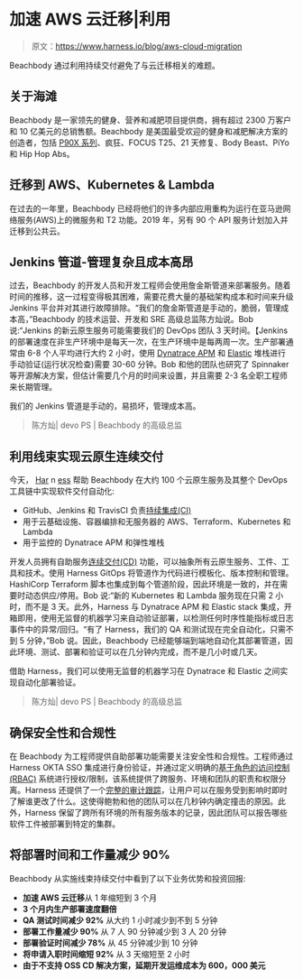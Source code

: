 # 加速 AWS 云迁移|利用

> 原文：<https://www.harness.io/blog/aws-cloud-migration>

Beachbody 通过利用持续交付避免了与云迁移相关的难题。

## 关于海滩

Beachbody 是一家领先的健身、营养和减肥项目提供商，拥有超过 2300 万客户和 10 亿美元的总销售额。Beachbody 是美国最受欢迎的健身和减肥解决方案的创造者，包括 [P90X 系列](https://www.beachbody.com/product/fitness_programs/p90x.do)、疯狂、FOCUS T25、21 天修复、Body Beast、PiYo 和 Hip Hop Abs。

## 迁移到 AWS、Kubernetes & Lambda

在过去的一年里，Beachbody 已经将他们的许多内部应用重构为运行在亚马逊网络服务(AWS)上的微服务和 T2 功能。2019 年，另有 90 个 API 服务计划加入并迁移到公共云。

## Jenkins 管道-管理复杂且成本高昂

过去，Beachbody 的开发人员和开发工程师会使用詹金斯管道来部署服务。随着时间的推移，这一过程变得极其困难，需要花费大量的基础架构成本和时间来升级 Jenkins 平台并对其进行故障排除。“我们的詹金斯管道是手动的，脆弱，管理成本高，”Beachbody 的技术运营、开发和 SRE 高级总监陈方灿说。Bob 说:“Jenkins 的新云原生服务可能需要我们的 DevOps 团队 3 天时间。【Jenkins 的部署速度在非生产环境中是每天一次，在生产环境中是每两周一次。生产部署通常由 6-8 个人平均进行大约 2 小时，使用 [Dynatrace APM](https://www.dynatrace.com/) 和 [Elastic](https://www.elastic.co/) 堆栈进行手动验证(运行状况检查)需要 30-60 分钟。Bob 和他的团队也研究了 Spinnaker 等开源解决方案，但估计需要几个月的时间来设置，并且需要 2-3 名全职工程师来长期管理。

我们的 Jenkins 管道是手动的，易损坏，管理成本高。

> 陈方灿| devo PS | Beachbody 的高级总监

## 利用线束实现云原生连续交付

今天， [Har](https://harness.io/) n [ess](https://harness.io/) 帮助 Beachbody 在大约 100 个云原生服务及其整个 DevOps 工具链中实现软件交付自动化:

*   GitHub、Jenkins 和 TravisCI 负责[持续集成(CI)](https://harness.io/blog/what-is-continuous-integration/)
*   用于云基础设施、容器编排和无服务器的 AWS、Terraform、Kubernetes 和 Lambda
*   用于监控的 Dynatrace APM 和弹性堆栈

开发人员拥有自助服务[连续交付(CD)](https://harness.io/platform/continuous-delivery/) 功能，可以抽象所有云原生服务、工件、工具和技术。使用 Harness GitOps 将管道作为代码进行模板化、版本控制和管理。HashiCorp Terraform 脚本也集成到每个管道阶段，因此环境是一致的，并在需要时动态供应/停用。Bob 说:“新的 Kubernetes 和 Lambda 服务现在只需 2 小时，而不是 3 天。此外，Harness 与 Dynatrace APM 和 Elastic stack 集成，开箱即用，使用无监督的机器学习来自动验证部署，以检测任何时序性能指标或日志事件中的异常/回归。“有了 Harness，我们的 QA 和测试现在完全自动化，只需不到 5 分钟，”Bob 说。因此，Beachbody 已经能够端到端地自动化其部署管道，因此环境、测试、部署和验证可以在几分钟内完成，而不是几小时或几天。

借助 Harness，我们可以使用无监督的机器学习在 Dynatrace 和 Elastic 之间实现自动化部署验证。

> 陈方灿| devo PS | Beachbody 的高级总监

## 确保安全性和合规性

在 Beachbody 为工程师提供自助部署功能需要关注安全性和合规性。工程师通过 Harness OKTA SSO 集成进行身份验证，并通过定义明确的[基于角色的访问控制(RBAC)](https://harness.io/blog/product-updates/harness-delivers-rbac-for-continuous-delivery/) 系统进行授权/限制，该系统提供了跨服务、环境和团队的职责和权限分离。Harness 还提供了一个[完整的审计跟踪](https://harness.io/blog/continuous-delivery/harness-audit-trails/)，让用户可以在服务受到影响时即时了解谁更改了什么。这使得鲍勃和他的团队可以在几秒钟内确定撞击的原因。此外，Harness 保留了跨所有环境的所有服务版本的记录，因此团队可以报告哪些软件工件被部署到特定的集群。

## 将部署时间和工作量减少 90%

Beachbody 从实施线束持续交付中看到了以下业务优势和投资回报:

*   **加速 AWS 云迁移**从 1 年缩短到 3 个月
*   **3 个月内生产部署速度翻倍**
*   **QA 测试时间减少 92%** 从大约 1 小时减少到不到 5 分钟
*   **部署工作量减少 90%** 从 7 人 90 分钟减少到 3 人 20 分钟
*   **部署验证时间减少 78%** 从 45 分钟减少到 10 分钟
*   **将申请入职时间缩短 92%** 从 3 天缩短至 2 小时
*   **由于不支持 OSS CD 解决方案，延期开发运维成本为 600，000 美元**